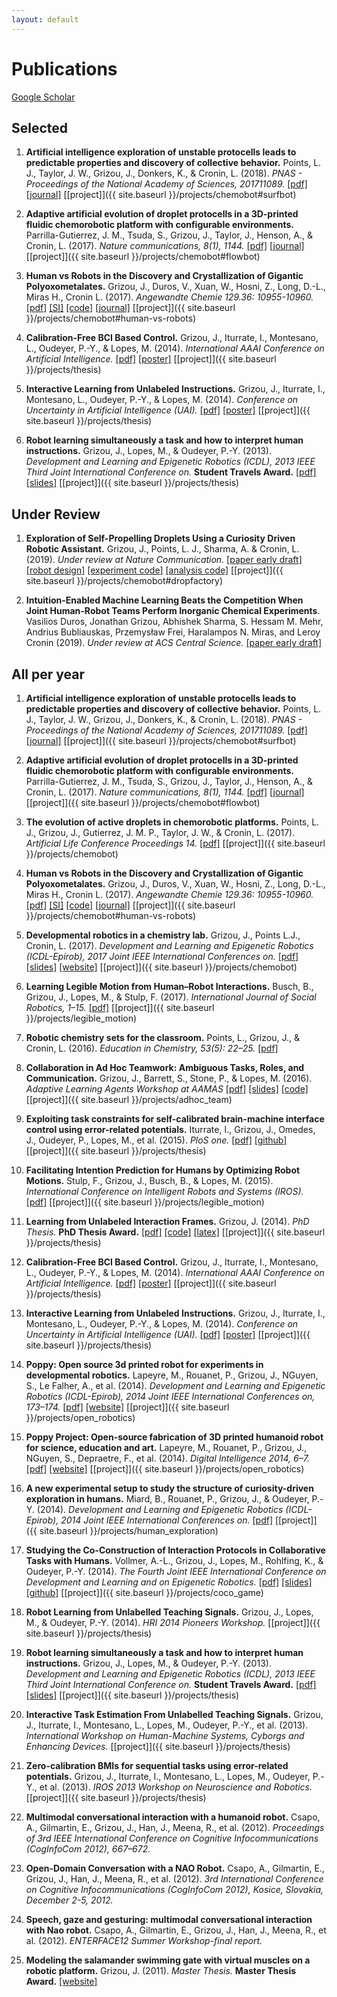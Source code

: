 ```yaml
---
layout: default
---
```


# Publications

<a href="https://scholar.google.fr/citations?hl=en&user=Fej-hGQAAAAJ&view_op=list_works&sortby=pubdate" class="btn btn-light btn-sm active" role="button" aria-pressed="true"><span class="fas fa-user-astronaut"></span> Google Scholar</a>


## Selected

1. **Artificial intelligence exploration of unstable protocells leads to predictable properties and discovery of collective behavior.** Points, L. J., Taylor, J. W., Grizou, J., Donkers, K., & Cronin, L. (2018). *PNAS - Proceedings of the National Academy of Sciences, 201711089.*
[[pdf]](https://www.pnas.org/content/pnas/early/2018/01/09/1711089115.full.pdf)
[[journal]](https://www.pnas.org/content/115/5/885.short)
[[project]]({{ site.baseurl }}/projects/chemobot#surfbot)

1. **Adaptive artificial evolution of droplet protocells in a 3D-printed fluidic chemorobotic platform with configurable environments.** Parrilla-Gutierrez, J. M., Tsuda, S., Grizou, J., Taylor, J., Henson, A., & Cronin, L. (2017). *Nature communications, 8(1), 1144.*
[[pdf]](https://www.nature.com/articles/s41467-017-01161-8.pdf)
[[journal]](https://www.nature.com/articles/s41467-017-01161-8)
[[project]]({{ site.baseurl }}/projects/chemobot#flowbot)

1. **Human vs Robots in the Discovery and Crystallization of Gigantic Polyoxometalates.** Grizou, J., Duros, V., Xuan, W., Hosni, Z., Long, D.-L., Miras H., Cronin L. (2017). *Angewandte Chemie 129.36: 10955-10960.*
[[pdf]](https://core.ac.uk/download/pdf/84148587.pdf)
[[SI]](https://onlinelibrary.wiley.com/action/downloadSupplement?doi=10.1002%2Fanie.201705721&file=anie201705721-sup-0001-misc_information.pdf)
[[code]](https://github.com/croningp/crystal_active_learning)
[[journal]](http://dx.doi.org/10.1002/anie.201705721)
[[project]]({{ site.baseurl }}/projects/chemobot#human-vs-robots)

1. **Calibration-Free BCI Based Control.** Grizou, J., Iturrate, I., Montesano, L., Oudeyer, P.-Y., & Lopes, M. (2014). *International AAAI Conference on Artificial Intelligence.*
[[pdf]](https://hal.archives-ouvertes.fr/hal-00984068/PDF/grizou2014calibration.pdf)
[[poster]](https://github.com/jgrizou/publications/tree/master/paper/conference/2014_aaai)
[[project]]({{ site.baseurl }}/projects/thesis)

1. **Interactive Learning from Unlabeled Instructions.** Grizou, J., Iturrate, I., Montesano, L., Oudeyer, P.-Y., & Lopes, M. (2014). *Conference on Uncertainty in Artificial Intelligence (UAI).*
[[pdf]](https://hal.archives-ouvertes.fr/hal-01007689/PDF/grizou2014interactive.pdf)
[[poster]](https://github.com/jgrizou/publications/tree/master/paper/conference/2014_uai)
[[project]]({{ site.baseurl }}/projects/thesis)

1. **Robot learning simultaneously a task and how to interpret human instructions.** Grizou, J., Lopes, M., & Oudeyer, P.-Y. (2013). *Development and Learning and Epigenetic Robotics (ICDL), 2013 IEEE Third Joint International Conference on.* **Student Travels Award.**
[[pdf]](https://hal.archives-ouvertes.fr/hal-00850703/document)
[[slides]](https://github.com/jgrizou/publications/tree/master/paper/conference/2013_icdl)
[[project]]({{ site.baseurl }}/projects/thesis)

## Under Review

1. **Exploration of Self-Propelling Droplets Using a Curiosity Driven Robotic Assistant.** Grizou, J., Points, L. J., Sharma, A. & Cronin, L. (2019). *Under review at Nature Communication.*
[[paper early draft]](https://chemrxiv.org/articles/A_Closed_Loop_Discovery_Robot_Driven_by_a_Curiosity_Algorithm_Discovers_Proto-Cells_That_Show_Complex_and_Emergent_Behaviours/6958334)
[[robot design]](https://github.com/croningp/dropfactory)
[[experiment code]](https://github.com/croningp/dropfactory_exploration)
[[analysis code]](https://github.com/croningp/dropfactory_analysis)
[[project]]({{ site.baseurl }}/projects/chemobot#dropfactory)

1. **Intuition-Enabled Machine Learning Beats the Competition When Joint Human-Robot Teams Perform Inorganic Chemical Experiments**. Vasilios Duros, Jonathan Grizou, Abhishek Sharma, S. Hessam M. Mehr, Andrius Bubliauskas, Przemysław Frei, Haralampos N. Miras, and Leroy Cronin (2019). *Under review at ACS Central Science.*
[[paper early draft]](https://chemrxiv.org/s/cff1a2c5063a6284c6e5)

## All per year

1. **Artificial intelligence exploration of unstable protocells leads to predictable properties and discovery of collective behavior.** Points, L. J., Taylor, J. W., Grizou, J., Donkers, K., & Cronin, L. (2018). *PNAS - Proceedings of the National Academy of Sciences, 201711089.*
[[pdf]](https://www.pnas.org/content/pnas/early/2018/01/09/1711089115.full.pdf)
[[journal]](https://www.pnas.org/content/115/5/885.short)
[[project]]({{ site.baseurl }}/projects/chemobot#surfbot)

1. **Adaptive artificial evolution of droplet protocells in a 3D-printed fluidic chemorobotic platform with configurable environments.** Parrilla-Gutierrez, J. M., Tsuda, S., Grizou, J., Taylor, J., Henson, A., & Cronin, L. (2017). *Nature communications, 8(1), 1144.*
[[pdf]](https://www.nature.com/articles/s41467-017-01161-8.pdf)
[[journal]](https://www.nature.com/articles/s41467-017-01161-8)
[[project]]({{ site.baseurl }}/projects/chemobot#flowbot)

1. **The evolution of active droplets in chemorobotic platforms.** Points, L. J., Grizou, J., Gutierrez, J. M. P., Taylor, J. W., & Cronin, L. (2017). *Artificial Life Conference Proceedings 14.*
[[pdf]](https://www.mitpressjournals.org/doi/pdfplus/10.1162/isal_a_059)
[[project]]({{ site.baseurl }}/projects/chemobot)

1. **Human vs Robots in the Discovery and Crystallization of Gigantic Polyoxometalates.** Grizou, J., Duros, V., Xuan, W., Hosni, Z., Long, D.-L., Miras H., Cronin L. (2017). *Angewandte Chemie 129.36: 10955-10960.*
[[pdf]](https://core.ac.uk/download/pdf/84148587.pdf)
[[SI]](https://onlinelibrary.wiley.com/action/downloadSupplement?doi=10.1002%2Fanie.201705721&file=anie201705721-sup-0001-misc_information.pdf)
[[code]](https://github.com/croningp/crystal_active_learning)
[[journal]](http://dx.doi.org/10.1002/anie.201705721)
[[project]]({{ site.baseurl }}/projects/chemobot#human-vs-robots)

1. **Developmental robotics in a chemistry lab.**  Grizou, J., Points L.J., Cronin, L. (2017). *Development and Learning and Epigenetic Robotics (ICDL-Epirob), 2017 Joint IEEE International Conferences on.*
[[pdf]](https://croningp.github.io/tutorial_icdl_epirob_2017/tutorial_proposal_final.pdf)
[[slides]](https://github.com/croningp/tutorial_icdl_epirob_2017/releases/tag/slides)
[[website]](https://croningp.github.io/tutorial_icdl_epirob_2017/)
[[project]]({{ site.baseurl }}/projects/chemobot)

1. **Learning Legible Motion from Human–Robot Interactions.** Busch, B., Grizou, J., Lopes, M., & Stulp, F. (2017). *International Journal of Social Robotics, 1–15.*
[[pdf]](https://hal.archives-ouvertes.fr/hal-01629451/file/main_final.pdf)
[[project]]({{ site.baseurl }}/projects/legible_motion)

1. **Robotic chemistry sets for the classroom.** Points, L., Grizou, J., & Cronin, L. (2016). *Education in Chemistry, 53(5): 22–25.*
[[pdf]](http://www.chem.gla.ac.uk/cronin/media/papers/PointsEIC.pdf)

1. **Collaboration in Ad Hoc Teamwork: Ambiguous Tasks, Roles, and Communication.** Grizou, J., Barrett, S., Stone, P., & Lopes, M. (2016). *Adaptive Learning Agents Workshop at AAMAS*
[[pdf]](https://docs.google.com/viewer?url=https://github.com/jgrizou/adhoc_com/releases/download/final/grizou2016collaboration.pdf)
[[slides]](https://docs.google.com/viewer?url=https://github.com/jgrizou/adhoc_com/releases/download/final/ALA_2016.pdf)
[[code]](https://github.com/jgrizou/adhoc_com)  
[[project]]({{ site.baseurl }}/projects/adhoc_team)

1. **Exploiting task constraints for self-calibrated brain-machine interface control using error-related potentials.** Iturrate, I., Grizou, J., Omedes, J., Oudeyer, P., Lopes, M., et al. (2015). *PloS one.*
[[pdf]](http://journals.plos.org/plosone/article?id=10.1371/journal.pone.0131491)
[[github]](https://github.com/flowersteam/self_calibration_BCI_plosOne_2015)
[[project]]({{ site.baseurl }}/projects/thesis)

1. **Facilitating Intention Prediction for Humans by Optimizing Robot Motions.** Stulp, F., Grizou, J., Busch, B., & Lopes, M. (2015). *International Conference on Intelligent Robots and Systems (IROS).*
[[pdf]](https://hal.archives-ouvertes.fr/hal-01170977/file/iros2015.pdf)
[[project]]({{ site.baseurl }}/projects/legible_motion)

1. **Learning from Unlabeled Interaction Frames.** Grizou, J. (2014). *PhD Thesis.* **PhD Thesis Award.**
[[pdf]](https://github.com/jgrizou/thesis_manuscript/releases/final/)
[[code]](https://github.com/jgrizou/thesis_code)
[[latex]](https://github.com/jgrizou/thesis_manuscript)
[[project]]({{ site.baseurl }}/projects/thesis)

1. **Calibration-Free BCI Based Control.** Grizou, J., Iturrate, I., Montesano, L., Oudeyer, P.-Y., & Lopes, M. (2014). *International AAAI Conference on Artificial Intelligence.*
[[pdf]](https://hal.archives-ouvertes.fr/hal-00984068/PDF/grizou2014calibration.pdf)
[[poster]](https://github.com/jgrizou/publications/tree/master/paper/conference/2014_aaai)
[[project]]({{ site.baseurl }}/projects/thesis)

1. **Interactive Learning from Unlabeled Instructions.** Grizou, J., Iturrate, I., Montesano, L., Oudeyer, P.-Y., & Lopes, M. (2014). *Conference on Uncertainty in Artificial Intelligence (UAI).*
[[pdf]](https://hal.archives-ouvertes.fr/hal-01007689/PDF/grizou2014interactive.pdf)
[[poster]](https://github.com/jgrizou/publications/tree/master/paper/conference/2014_uai)
[[project]]({{ site.baseurl }}/projects/thesis)

1. **Poppy: Open source 3d printed robot for experiments in developmental robotics.** Lapeyre, M., Rouanet, P., Grizou, J., NGuyen, S., Le Falher, A., et al. (2014). *Development and Learning and Epigenetic Robotics (ICDL-Epirob), 2014 Joint IEEE International Conferences on, 173–174.*
[[pdf]](https://github.com/jgrizou/publications/tree/master/poster/conference/2014_icdl_poppy)
[[website]](https://www.poppy-project.org/)
[[project]]({{ site.baseurl }}/projects/open_robotics)

1. **Poppy Project: Open-source fabrication of 3D printed humanoid robot for science, education and art.** Lapeyre, M., Rouanet, P., Grizou, J., NGuyen, S., Depraetre, F., et al. (2014). *Digital Intelligence 2014, 6–7.*
[[pdf]](https://hal.inria.fr/hal-01096338/document)
[[website]](https://www.poppy-project.org/)
[[project]]({{ site.baseurl }}/projects/open_robotics)

1. **A new experimental setup to study the structure of curiosity-driven exploration in humans.** Miard, B., Rouanet, P., Grizou, J., & Oudeyer, P.-Y. (2014). *Development and Learning and Epigenetic Robotics (ICDL-Epirob), 2014 Joint IEEE International Conferences on.*
[[pdf]](https://github.com/jgrizou/publications/tree/master/poster/conference/2014_icdl_miard)
[[project]]({{ site.baseurl }}/projects/human_exploration)

1. **Studying the Co-Construction of Interaction Protocols in Collaborative Tasks with Humans.** Vollmer, A.-L., Grizou, J., Lopes, M., Rohlfing, K., & Oudeyer, P.-Y. (2014). *The Fourth Joint IEEE International Conference on Development and Learning and on Epigenetic Robotics.*
[[pdf]](https://hal.archives-ouvertes.fr/hal-01090934/file/avollmer_ICDL2014.pdf)
[[slides]](https://github.com/jgrizou/coco_game/releases)
[[github]](https://github.com/jgrizou/coco_game)
[[project]]({{ site.baseurl }}/projects/coco_game)

1. **Robot Learning from Unlabelled Teaching Signals.** Grizou, J., Lopes, M., & Oudeyer, P.-Y. (2014). *HRI 2014 Pioneers Workshop.*
[[project]]({{ site.baseurl }}/projects/thesis)

1. **Robot learning simultaneously a task and how to interpret human instructions.** Grizou, J., Lopes, M., & Oudeyer, P.-Y. (2013). *Development and Learning and Epigenetic Robotics (ICDL), 2013 IEEE Third Joint International Conference on.* **Student Travels Award.**
[[pdf]](https://hal.archives-ouvertes.fr/hal-00850703/document)
[[slides]](https://github.com/jgrizou/publications/tree/master/paper/conference/2013_icdl)
[[project]]({{ site.baseurl }}/projects/thesis)

1. **Interactive Task Estimation From Unlabelled Teaching Signals.** Grizou, J., Iturrate, I., Montesano, L., Lopes, M., Oudeyer, P.-Y., et al. (2013). *International Workshop on Human-Machine Systems, Cyborgs and Enhancing Devices.*
[[project]]({{ site.baseurl }}/projects/thesis)

1. **Zero-calibration BMIs for sequential tasks using error-related potentials.** Grizou, J., Iturrate, I., Montesano, L., Lopes, M., Oudeyer, P.-Y., et al. (2013). *IROS 2013 Workshop on Neuroscience and Robotics.*
[[project]]({{ site.baseurl }}/projects/thesis)

1. **Multimodal conversational interaction with a humanoid robot.** Csapo, A., Gilmartin, E., Grizou, J., Han, J., Meena, R., et al. (2012). *Proceedings of 3rd IEEE International Conference on Cognitive Infocommunications (CogInfoCom 2012), 667–672.*

1. **Open-Domain Conversation with a NAO Robot.** Csapo, A., Gilmartin, E., Grizou, J., Han, J., Meena, R., et al. (2012). *3rd International Conference on Cognitive Infocommunications (CogInfoCom 2012), Kosice, Slovakia, December 2-5, 2012.*

1. **Speech, gaze and gesturing: multimodal conversational interaction with Nao robot.** Csapo, A., Gilmartin, E., Grizou, J., Han, J., Meena, R., et al. (2012). *ENTERFACE12 Summer Workshop-final report.*

1. **Modeling the salamander swimming gate with virtual muscles on a robotic platform.** Grizou, J. (2011). *Master Thesis.* **Master Thesis Award.**
[[website]](http://biorob.epfl.ch/grizou)
